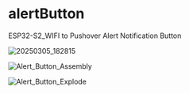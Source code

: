 # alertButton
ESP32-S2_WIFI to Pushover Alert Notification Button

![20250305_182815](https://github.com/user-attachments/assets/018b0f38-5a5c-4cda-af5b-266bed82dac0)

![Alert_Button_Assembly](https://github.com/user-attachments/assets/465b7608-b6f3-42bc-baf1-07c0947e6aaa)

![Alert_Button_Explode](https://github.com/user-attachments/assets/7f71cb5f-2615-4592-bf5f-bb459777fc8c)

